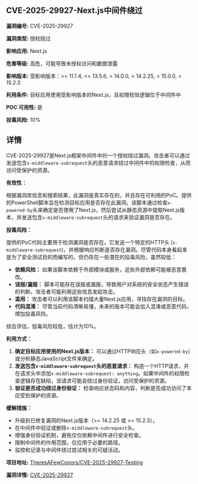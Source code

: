 ## CVE-2025-29927-Next.js中间件绕过

**漏洞编号:** CVE-2025-29927

**漏洞类型:** 授权绕过

**影响应用:** Next.js

**危害等级:** 高危，可能导致未授权访问和数据泄露

**影响版本:** 受影响版本：>= 11.1.4, <= 13.5.6, > 14.0.0, < 14.2.25, > 15.0.0, < 15.2.3

**利用条件:** 目标应用使用受影响版本的Next.js，且权限校验逻辑位于中间件中

**POC 可用性:** 是

**投毒风险:** 10%

## 详情

CVE-2025-29927是Next.js框架中间件中的一个授权绕过漏洞。攻击者可以通过发送包含`x-middleware-subrequest`头的恶意请求绕过中间件中的权限检查，从而访问受保护的资源。

**有效性：**

根据漏洞库信息和搜索结果，此漏洞是真实存在的，并且存在可利用的PoC。提供的PowerShell脚本旨在检测目标应用是否存在此漏洞。该脚本通过检查`x-powered-by`头来确定是否使用了Next.js，然后尝试从静态资源中提取Next.js版本，并发送包含`x-middleware-subrequest`头的请求来验证漏洞是否存在。

**投毒风险：**

提供的PoC代码主要用于检测漏洞是否存在。它发送一个特定的HTTP头 (`x-middleware-subrequest`)，并根据响应判断是否存在漏洞。尽管代码本身看起来是为了安全测试目的而编写的，但仍存在一些潜在的投毒风险，虽然较低：

*   **依赖风险：** 如果该脚本依赖于外部模块或服务，这些外部依赖可能被恶意篡改。
*   **误报/漏报：** 脚本可能存在误报或漏报，导致用户对系统的安全状态产生错误的判断。攻击者可能利用这些信息发起攻击。
*   **滥用：** 攻击者可以利用该脚本扫描大量Next.js应用，寻找存在漏洞的目标。
*   **代码混淆：** 尽管当前代码清晰易懂，未来的版本可能会加入混淆或恶意代码，增加投毒风险。

综合评估，投毒风险较低，估计为10%。

**利用方式：**

1.  **确定目标应用使用的Next.js版本：** 可以通过HTTP响应头（如`x-powered-by`）或分析静态JavaScript文件来确定。
2.  **发送包含`x-middleware-subrequest`头的恶意请求：**  构造一个HTTP请求，并在请求头中添加`x-middleware-subrequest: anything`。如果中间件的权限检查逻辑存在缺陷，该请求可能会绕过身份验证，访问受保护的资源。
3.  **验证是否成功绕过身份验证：** 检查响应状态码和内容，判断是否成功访问了本应受到保护的资源。

**缓解措施：**

*   升级到已修复漏洞的Next.js版本（>= 14.2.25 或 >= 15.2.3）。
*   在中间件中验证或删除`x-middleware-subrequest`头。
*   增强身份验证机制，避免仅仅依赖中间件进行安全检查。
*   限制中间件的作用范围，仅应用于必要的路径。
*   监控和记录与中间件绕过尝试相关的可疑活动。

**项目地址:** [TheresAFewConors/CVE-2025-29927-Testing](https://github.com/TheresAFewConors/CVE-2025-29927-Testing)

**漏洞详情:** [CVE-2025-29927](https://nvd.nist.gov/vuln/detail/CVE-2025-29927)